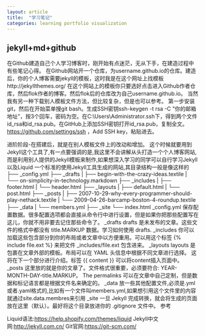 ```yaml
---
layout: article
title:  "学习笔记"
categories: learning portfolio visualization
---
```

## jekyll+md+github
在Github建造自己个人学习博客时，刚开始有点迷茫，无从下手，在建造过程中有些笔记心得。
在Github网站开一个仓库，为username.github.io的仓库。建造后，你的个人博客需要jekyll的模板，这时我是在这个网址上找模板http://jekyllthemes.org/
在这个网站上的模板你只要选好点击进入Github作者仓库，然后flok作者的博客。然后flok后的仓库改为自己username.github.io。
当然我有另一种下载别人模板文件方法，但比较复杂，但是也可以参考。
第一步安装git，然后在开始菜单搜git bash。生成SSH密钥ssh-keygen -t rsa -C "你的邮箱地址"，按3个回车，密码为空。在C:\Users\Administrator.ssh下，得到两个文件id_rsa和id_rsa.pub。在GitHub上添加SSH密钥打开id_rsa.pub，复制全文。https://github.com/settings/ssh ，Add SSH key，粘贴进去。

进阶阶段-在搭建后，就是在别人模板文件上的改动和增加。
这个时候就要用到Jekyll这个工具了,有一点要强调的是,我这里不会讲解从头打造一个个人博客网站,而是利用别人提供的Jekyll模板来制作,如果想深入学习的同学可以自行学习Jekyll以及Liquid
一个标准的使用Jekyll工具生成的网站,其目录结构一般是像这样的
├── _config.yml
├── _drafts
|   ├── begin-with-the-crazy-ideas.textile
|   └── on-simplicity-in-technology.markdown
├── _includes
|   ├── footer.html
|   └── header.html
├── _layouts
|   ├── default.html
|   └── post.html
├── _posts
|   ├── 2007-10-29-why-every-programmer-should-play-nethack.textile
|   └── 2009-04-26-barcamp-boston-4-roundup.textile
├── _data
|   └── members.yml
├── _site
└── index.html
_config.yml	保存配置数据。很多配置选项都会直接从命令行中进行设置，但是如果你把那些配置写在这儿，你就不用非要去记住那些命令了。
_drafts	drafts 是未发布的文章。这些文件的格式中都没有 title.MARKUP 数据。学习如何使用 drafts.
_includes	你可以加载这些包含部分到你的布局或者文章中以方便重用。可以用这个标签 {% include file.ext %} 来把文件 _includes/file.ext 包含进来。
_layouts	layouts 是包裹在文章外部的模板。布局可以在 YAML 头信息中根据不同文章进行选择。 这将在下一个部分进行介绍。标签 {{ content }} 可以将content插入页面中。
_posts	这里放的就是你的文章了。文件格式很重要，必须要符合: YEAR-MONTH-DAY-title.MARKUP。 The permalinks 可以在文章中自己定制，但是数据和标记语言都是根据文件名来确定的。
_data	放一些其他配置文件,必须是.yml或者.yaml格式的,比如有一个文件叫members.yml,如果想引用这个文件里的内容就通过site.data.membres来引用
_site	一旦 Jekyll 完成转换，就会将生成的页面放在这里（默认）。最好将这个目录放进你的 .gitignore 文件中。
参考

Liquid语法:https://help.shopify.com/themes/liquid 
Jekyll中文网:http://jekyll.com.cn/ 
Git官网:https://git-scm.com/

